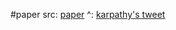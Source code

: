 #paper 
src: [paper](https://groups.csail.mit.edu/medg/people/psz/Licklider.html) 
^: [karpathy's tweet](https://twitter.com/karpathy/status/1740078730771616226) 

